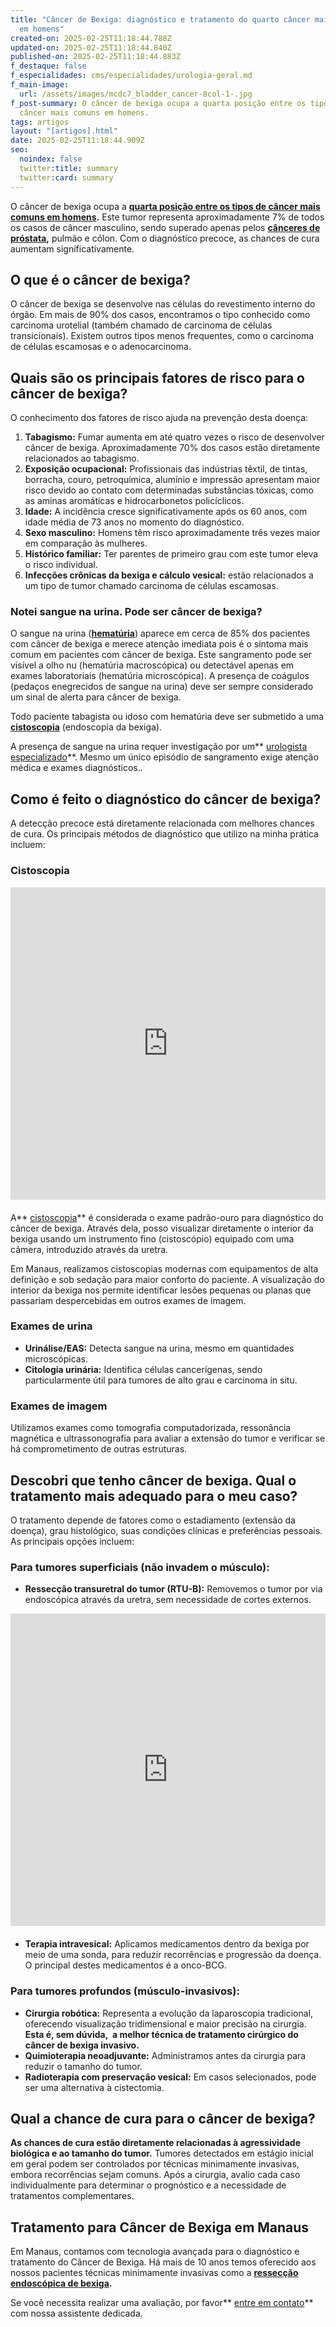 ```yaml
---
title: "Câncer de Bexiga: diagnóstico e tratamento do quarto câncer mais comum
  em homens"
created-on: 2025-02-25T11:18:44.788Z
updated-on: 2025-02-25T11:18:44.840Z
published-on: 2025-02-25T11:18:44.883Z
f_destaque: false
f_especialidades: cms/especialidades/urologia-geral.md
f_main-image:
  url: /assets/images/mcdc7_bladder_cancer-8col-1-.jpg
f_post-summary: O câncer de bexiga ocupa a quarta posição entre os tipos de
  câncer mais comuns em homens.
tags: artigos
layout: "[artigos].html"
date: 2025-02-25T11:18:44.909Z
seo:
  noindex: false
  twitter:title: summary
  twitter:card: summary
---
```

O câncer de bexiga ocupa a **[quarta posição entre os tipos de câncer mais comuns em homens](https://www.pfizer.com.br/sua-saude/oncologia/cancer-de-bexiga#:~:text=O%20c%C3%A2ncer%20de%20bexiga%20%C3%A9%20o%20quarto%20mais%20comum%20em,s%C3%A3o%20os%20grupos%20mais%20afetados.).** Este tumor representa aproximadamente 7% de todos os casos de câncer masculino, sendo superado apenas pelos **[cânceres de próstata](https://uroconsult.com.br/artigos/cancer-de-prostata-a-importancia-do-diagnostico-precoce/),** pulmão e cólon. Com o diagnóstico precoce, as chances de cura aumentam significativamente.

## O que é o câncer de bexiga?

O câncer de bexiga se desenvolve nas células do revestimento interno do órgão. Em mais de 90% dos casos, encontramos o tipo conhecido como carcinoma urotelial (também chamado de carcinoma de células transicionais). Existem outros tipos menos frequentes, como o carcinoma de células escamosas e o adenocarcinoma.

## Quais são os principais fatores de risco para o câncer de bexiga?

O conhecimento dos fatores de risco ajuda na prevenção desta doença:

1. **Tabagismo:** Fumar aumenta em até quatro vezes o risco de desenvolver câncer de bexiga. Aproximadamente 70% dos casos estão diretamente relacionados ao tabagismo.
2. **Exposição ocupacional:** Profissionais das indústrias têxtil, de tintas, borracha, couro, petroquímica, alumínio e impressão apresentam maior risco devido ao contato com determinadas substâncias tóxicas, como as aminas aromáticas e hidrocarbonetos policíclicos.
3. **Idade:** A incidência cresce significativamente após os 60 anos, com idade média de 73 anos no momento do diagnóstico.
4. **Sexo masculino:** Homens têm risco aproximadamente três vezes maior em comparação às mulheres.
5. **Histórico familiar:** Ter parentes de primeiro grau com este tumor eleva o risco individual.
6. **Infecções crônicas da bexiga e cálculo vesical:** estão relacionados a um tipo de tumor chamado carcinoma de células escamosas.

### Notei sangue na urina. Pode ser câncer de bexiga?

O sangue na urina (**[hematúria](https://uroconsult.com.br/artigos/hematuria-diagnostico-e-tratamento-do-sangramento-urinario/)**) aparece em cerca de 85% dos pacientes com câncer de bexiga e merece atenção imediata pois é o sintoma mais comum em pacientes com câncer de bexiga. Este sangramento pode ser visível a olho nu (hematúria macroscópica) ou detectável apenas em exames laboratoriais (hematúria microscópica). A presença de coágulos (pedaços enegrecidos de sangue na urina) deve ser sempre considerado um sinal de alerta para câncer de bexiga.

Todo paciente tabagista ou idoso com hematúria deve ser submetido a uma **[cistoscopia](https://uroconsult.com.br/artigos/cistoscopia-o-que-e-e-quando-esta-indicada/)** (endoscopia da bexiga).

A presença de sangue na urina requer investigação por um** [urologista especializado](https://uroconsult.com.br/artigos/urologista-em-manaus/)**. Mesmo um único episódio de sangramento exige atenção médica e exames diagnósticos..

## Como é feito o diagnóstico do câncer de bexiga?

A detecção precoce está diretamente relacionada com melhores chances de cura. Os principais métodos de diagnóstico que utilizo na minha prática incluem:

### Cistoscopia

<div style="text-align: center; margin-bottom: 20px;">
  <iframe
    width="100%"
    height="500"
    src="https://www.youtube.com/embed/D46OyceqDrA"
    title="Cistoscopia: assista uma endoscopia da bexiga"
    frameborder="0"
    allow="accelerometer; autoplay; clipboard-write; encrypted-media; gyroscope; picture-in-picture; web-share"
    referrerpolicy="strict-origin-when-cross-origin"
    allowfullscreen
    id="responsive-video"
    style="max-width: 800px; margin: 0 auto; display: block;"
  ></iframe>
  <script>
    function adjustIframeHeight() {
      var iframe = document.getElementById('responsive-video');
      if (window.innerWidth < 768) {
        iframe.style.height = '300px'; // Altura para celular
      } else {
        iframe.style.height = '500px'; // Altura para desktop
      }
    }  </script>
</div>

A** [cistoscopia](https://uroconsult.com.br/artigos/cistoscopia-o-que-e-e-quando-esta-indicada/)** é considerada o exame padrão-ouro para diagnóstico do câncer de bexiga. Através dela, posso visualizar diretamente o interior da bexiga usando um instrumento fino (cistoscópio) equipado com uma câmera, introduzido através da uretra.

Em Manaus, realizamos cistoscopias modernas com equipamentos de alta definição e sob sedação para maior conforto do paciente. A visualização do interior da bexiga nos permite identificar lesões pequenas ou planas que passariam despercebidas em outros exames de imagem.

### Exames de urina

* **Urinálise/EAS:** Detecta sangue na urina, mesmo em quantidades microscópicas.
* **Citologia urinária:** Identifica células cancerígenas, sendo particularmente útil para tumores de alto grau e carcinoma in situ.

### Exames de imagem

Utilizamos exames como tomografia computadorizada, ressonância magnética e ultrassonografia para avaliar a extensão do tumor e verificar se há comprometimento de outras estruturas.

## **Descobri que tenho câncer de bexiga. Qual o tratamento mais adequado para o meu caso?**

O tratamento depende de fatores como o estadiamento (extensão da doença), grau histológico, suas condições clínicas e preferências pessoais. As principais opções incluem:

### Para tumores superficiais (não invadem o músculo):

* **Ressecção transuretral do tumor (RTU-B):** Removemos o tumor por via endoscópica através da uretra, sem necessidade de cortes externos.

<div style="text-align: center; margin-bottom: 20px;">
  <iframe
    width="100%"
    height="500"
    src="https://www.youtube.com/embed/78Ri5SCEvTg"
    title="Câncer de Bexiga - Tratamento Endoscópico"
    frameborder="0"
    allow="accelerometer; autoplay; clipboard-write; encrypted-media; gyroscope; picture-in-picture; web-share"
    referrerpolicy="strict-origin-when-cross-origin"
    allowfullscreen
    id="responsive-video"
    style="max-width: 800px; margin: 0 auto; display: block;"
  ></iframe>
  <script>
    function adjustIframeHeight() {
      var iframe = document.getElementById('responsive-video');
      if (window.innerWidth < 768) {
        iframe.style.height = '300px'; // Altura para celular
      } else {
        iframe.style.height = '500px'; // Altura para desktop
      }
    }  </script>
</div>

* **Terapia intravesical:** Aplicamos medicamentos dentro da bexiga por meio de uma sonda, para reduzir recorrências e progressão da doença. O principal destes medicamentos é a onco-BCG.

### **Para tumores profundos (músculo-invasivos):**

* **Cirurgia robótica:** Representa a evolução da laparoscopia tradicional, oferecendo visualização tridimensional e maior precisão na cirurgia. **Esta é, sem dúvida,  a melhor técnica de tratamento cirúrgico do câncer de bexiga invasivo.**
* **Quimioterapia neoadjuvante:** Administramos antes da cirurgia para reduzir o tamanho do tumor.
* **Radioterapia com preservação vesical:** Em casos selecionados, pode ser uma alternativa à cistectomia.

## Qual a chance de cura para o câncer de bexiga?

**As chances de cura estão diretamente relacionadas à agressividade biológica e ao tamanho do tumor.** Tumores detectados em estágio inicial em geral podem ser controlados por técnicas minimamente invasivas, embora recorrências sejam comuns. Após a cirurgia, avalio cada caso individualmente para determinar o prognóstico e a necessidade de tratamentos complementares.

## Tratamento para Câncer de Bexiga em Manaus

Em Manaus, contamos com tecnologia avançada para o diagnóstico e tratamento do Câncer de Bexiga. Há mais de 10 anos temos oferecido aos nossos pacientes técnicas minimamente invasivas como a **[ressecção endoscópica de bexiga](https://youtu.be/78Ri5SCEvTg).** 

Se você necessita realizar uma avaliação, por favor** [entre em contato](https://web.whatsapp.com/send/?phone=5592981270310)** com nossa assistente dedicada.